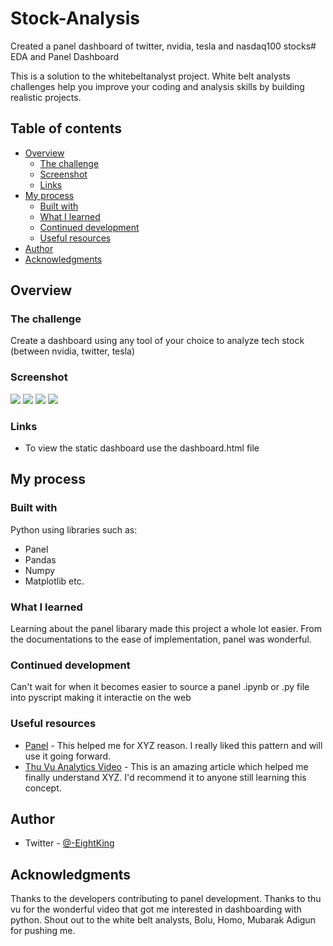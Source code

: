 # Stock-Analysis
Created a panel dashboard of twitter, nvidia, tesla and nasdaq100 stocks# EDA and Panel Dashboard

This is a solution to the whitebeltanalyst project. White belt analysts challenges help you improve your coding and analysis skills by building realistic projects. 

## Table of contents

- [Overview](#overview)
  - [The challenge](#the-challenge)
  - [Screenshot](#screenshot)
  - [Links](#links)
- [My process](#my-process)
  - [Built with](#built-with)
  - [What I learned](#what-i-learned)
  - [Continued development](#continued-development)
  - [Useful resources](#useful-resources)
- [Author](#author)
- [Acknowledgments](#acknowledgments)

## Overview

### The challenge

Create a dashboard using any tool of your choice to analyze tech stock (between nvidia, twitter, tesla)

### Screenshot

![](./screenshot.jpg)
![](./screenshot.jpg)
![](./screenshot.jpg)
![](./screenshot.jpg)


### Links

- To view the static dashboard use the dashboard.html file

## My process

### Built with

Python using libraries such as:
- Panel
- Pandas
- Numpy
- Matplotlib etc.

### What I learned

Learning about the panel libarary made this project a whole lot easier. From the documentations to the ease of implementation, panel was wonderful.

### Continued development

Can't wait for when it becomes easier to source a panel .ipynb or .py file into pyscript making it interactie on the web

### Useful resources

- [Panel](https://www.example.com) - This helped me for XYZ reason. I really liked this pattern and will use it going forward.
- [Thu Vu Analytics Video](https://www.example.com) - This is an amazing article which helped me finally understand XYZ. I'd recommend it to anyone still learning this concept.

## Author

- Twitter - [@-EightKing](https://www.twitter.com/yourusername)

## Acknowledgments

Thanks to the developers contributing to panel development. Thanks to thu vu for the wonderful video that got me interested in dashboarding with python. Shout out to the white belt analysts, Bolu, Homo, Mubarak Adigun for pushing me.
